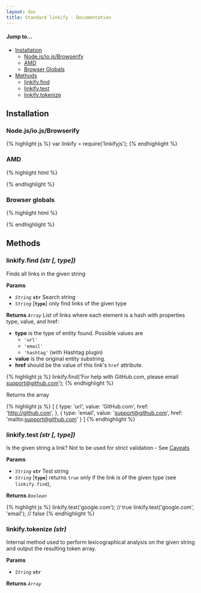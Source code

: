 ```yaml
---
layout: doc
title: Standard linkify · Documentation
---
```


#### Jump to…

* [Installation](#installation)
  * [Node.js/io.js/Browserify](#nodejsiojsbrowserify)
  * [AMD](#amd)
  * [Browser Globals](#browser-globals)
* [Methods](#methods)
  * [linkify.find](#linkifyfind-str--type)
  * [linkify.test](#linkifytest-str--type)
  * [linkify.tokenize](#linkifytokenize-str)

## Installation

### Node.js/io.js/Browserify

{% highlight js %}
var linkify = require('linkifyjs');
{% endhighlight %}

### AMD

{% highlight html %}
<script src="linkify.amd.js"></script>
<script>
  require(['linkify'], function (linkify) {
    // …
  });
</script>
{% endhighlight %}

### Browser globals
{% highlight html %}
<script src="linkify.js"></script>
{% endhighlight %}

## Methods

### linkify.find _(str [, type])_

Finds all links in the given string

**Params**

* _`String`_ **`str`** Search string
* _`String`_ [**`type`**] only find links of the given type

**Returns** _`Array`_ List of links where each element is a hash with properties type, value, and href:

* **type** is the type of entity found. Possible values are
  - `'url'`
  - `'email'`
  - `'hashtag'` (with Hashtag plugin)
* **value** is the original entity substring.
* **href** should be the value of this link's `href` attribute.

{% highlight js %}
linkify.find('For help with GitHub.com, please email support@github.com');
{% endhighlight %}

Returns the array

{% highlight js %}
[
  {
    type: 'url',
    value: 'GitHub.com',
    href: 'http://github.com',
  },
  {
    type: 'email',
    value: 'support@github.com',
    href: 'mailto:support@github.com'
  }
]
{% endhighlight %}

### linkify.test _(str [, type])_

Is the given string a link? Not to be used for strict validation - See [Caveats](caveats.html)

**Params**

* _`String`_ **`str`** Test string
* _`String`_ [**`type`**] returns `true` only if the link is of the given type (see `linkify.find`),

**Returns** _`Boolean`_

{% highlight js %}
linkify.test('google.com'); // true
linkify.test('google.com', 'email'); // false
{% endhighlight %}

### linkify.tokenize _(str)_

Internal method used to perform lexicographical analysis on the given string and output the resulting token array.

**Params**

* _`String`_ **`str`**

**Returns** _`Array`_
